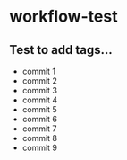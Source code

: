 # workflow-test

## Test to add tags...

- commit 1
- commit 2
- commit 3
- commit 4
- commit 5
- commit 6
- commit 7
- commit 8
- commit 9